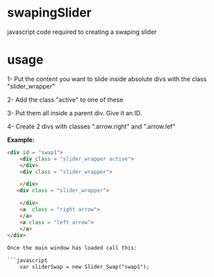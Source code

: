 # swapingSlider
javascript code required to creating a swaping slider

# usage
1- Put the content you want to slide inside absolute divs with the class "slider_wrapper"

2- Add the class "active" to one of these

3- Put them all inside a parent div. Give it an ID.

4- Create 2 divs with classes ".arrow.right" and ".arrow.lef"

**Example:**
```html
<div id = "swap1">
    <div class = "slider_wrapper active">
    </div>
    <div class = "slider_wrapper">

    </div>
   <div class = "slider_wrapper">

    </div>
    <a  class = "right arrow">
    </a>
    <a class = "left arrow">
    </a>
</div>
          
Once the main window has loaded call this:

```javascript
    var sliderSwap = new Slider_Swap("swap1");
```
